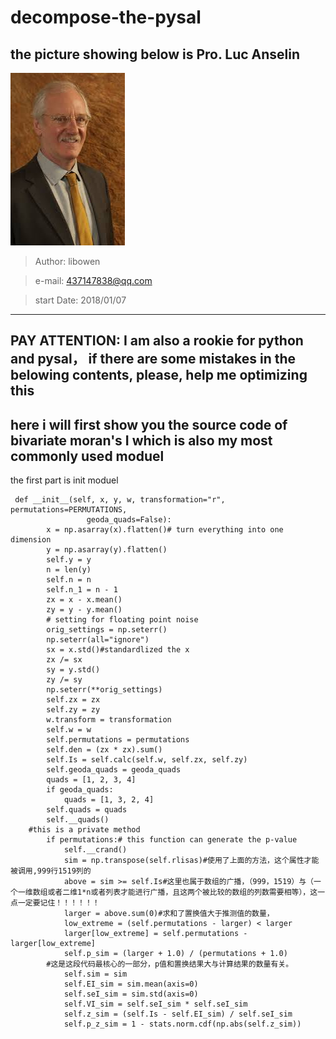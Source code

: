 # decompose-the-pysal

## the picture showing below is Pro. Luc Anselin

![luc anselin](/pics/anselin.jpeg)
>Author: libowen

>e-mail: 437147838@qq.com

>start Date: 2018/01/07

---
PAY ATTENTION: I am also a rookie for python and pysal， if there are some mistakes in the belowing contents, please, help me optimizing this 
---

## here i will first show you the source code of bivariate moran's I which is also my most commonly used moduel

the first part is init moduel

```
 def __init__(self, x, y, w, transformation="r", permutations=PERMUTATIONS,
                 geoda_quads=False):
        x = np.asarray(x).flatten()# turn everything into one dimension
        y = np.asarray(y).flatten()
        self.y = y
        n = len(y)
        self.n = n
        self.n_1 = n - 1
        zx = x - x.mean()
        zy = y - y.mean()
        # setting for floating point noise
        orig_settings = np.seterr()
        np.seterr(all="ignore")
        sx = x.std()#standardlized the x
        zx /= sx
        sy = y.std()
        zy /= sy
        np.seterr(**orig_settings)
        self.zx = zx
        self.zy = zy
        w.transform = transformation
        self.w = w
        self.permutations = permutations
        self.den = (zx * zx).sum()
        self.Is = self.calc(self.w, self.zx, self.zy)
        self.geoda_quads = geoda_quads
        quads = [1, 2, 3, 4]
        if geoda_quads:
            quads = [1, 3, 2, 4]
        self.quads = quads
        self.__quads()
	#this is a private method
        if permutations:# this function can generate the p-value
            self.__crand()
            sim = np.transpose(self.rlisas)#使用了上面的方法，这个属性才能被调用,999行1519列的
            above = sim >= self.Is#这里也属于数组的广播，（999，1519）与（一个一维数组或者二维1*n或者列表才能进行广播，且这两个被比较的数组的列数需要相等），这一点一定要记住！！！！！！
            larger = above.sum(0)#求和了置换值大于推测值的数量，
            low_extreme = (self.permutations - larger) < larger
            larger[low_extreme] = self.permutations - larger[low_extreme]
            self.p_sim = (larger + 1.0) / (permutations + 1.0)
	    #这是这段代码最核心的一部分，p值和置换结果大与计算结果的数量有关。	
            self.sim = sim
            self.EI_sim = sim.mean(axis=0)
            self.seI_sim = sim.std(axis=0)
            self.VI_sim = self.seI_sim * self.seI_sim
            self.z_sim = (self.Is - self.EI_sim) / self.seI_sim
            self.p_z_sim = 1 - stats.norm.cdf(np.abs(self.z_sim))
```


